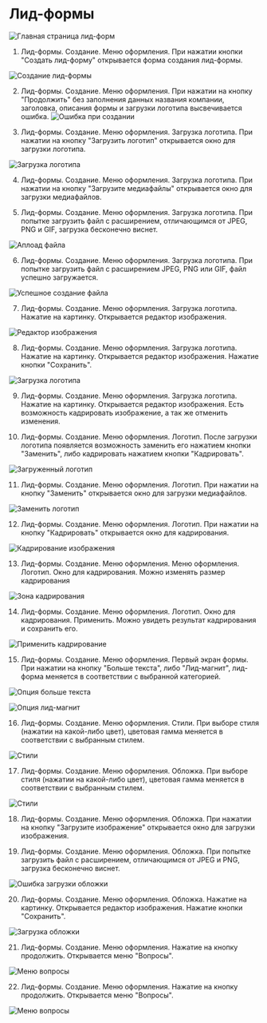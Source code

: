# Лид-формы

![Главная страница лид-форм](images/lead-main.png)

1. Лид-формы. Создание. Меню оформления. При нажатии кнопки "Создать лид-форму" открывается форма создания лид-формы.

![Создание лид-формы](images/create-lead.png)

2. Лид-формы. Создание. Меню оформления. При нажатии на кнопку "Продолжить" без заполнения данных названия компании, заголовка,
описания формы и загрузки логотипа высвечивается ошибка.
![Ошибка при создании](images/create-error.png)

3. Лид-формы. Создание. Меню оформления. Загрузка логотипа. При нажатии на кнопку "Загрузить логотип" открывается окно для загрузки
логотипа.

![Загрузка логотипа](images/upload-logo.png)

4. Лид-формы. Создание. Меню оформления. Загрузка логотипа. При нажатии на кнопку "Загрузите медиафайлы" открывается окно для загрузки
   медиафайлов.

5. Лид-формы. Создание. Меню оформления. Загрузка логотипа. При попытке загрузить файл с расширением, отличающимся от JPEG, PNG и GIF, 
   загрузка бесконечно виснет.

![Аплоад файла](images/xdd-upload.png)

6. Лид-формы. Создание. Меню оформления. Загрузка логотипа. При попытке загрузить файл с расширением JPEG, PNG или GIF,
   файл успешно загружается.

![Успешное создание файла](images/ok-create.png)

7. Лид-формы. Создание. Меню оформления. Загрузка логотипа. Нажатие на картинку. Открывается редактор изображения.

![Редактор изображения](images/image-redactor.png)

8. Лид-формы. Создание. Меню оформления. Загрузка логотипа. Нажатие на картинку. Открывается редактор изображения. Нажатие кнопки "Сохранить".

![Загрузка логотипа](images/success-upload-logo.png)

9. Лид-формы. Создание. Меню оформления. Загрузка логотипа. Нажатие на картинку. Открывается редактор изображения. Есть возможность кадрировать
изображение, а так же отменить изменения.

10. Лид-формы. Создание. Меню оформления. Логотип. После загрузки логотипа появляется возможность заменить его нажатием кнопки "Заменить",
либо кадрировать нажатием кнопки "Кадрировать".

![Загруженный логотип](images/uploaded-logo.png)

11. Лид-формы. Создание. Меню оформления. Логотип. При нажатии на кнопку "Заменить" открывается окно для загрузки
    медиафайлов.

![Заменить логотип](images/replace-logo.png)

12. Лид-формы. Создание. Меню оформления. Логотип. При нажатии на кнопку "Кадрировать" открывается окно для кадрирования.

![Кадрирование изображения](images/crop-logo.png)

13. Лид-формы. Создание. Меню оформления. Меню оформления. Логотип. Окно для кадрирования. Можно изменять размер кадрирования

![Зона кадрирования](images/crop-area.png)

14. Лид-формы. Создание. Меню оформления. Логотип. Окно для кадрирования. Применить. Можно увидеть результат кадрирования и сохранить его.

![Применить кадрирование](images/final-crop.png)

15. Лид-формы. Создание. Меню оформления. Первый экран формы. При нажатии на кнопку "Больше текста", либо "Лид-магнит",
лид-форма меняется в соответствии с выбранной категорией.

![Опция больше текста](images/lead-more-text.png)

![Опция лид-магнит](images/lead-discount.png)

16. Лид-формы. Создание. Меню оформления. Стили. При выборе стиля (нажатии на какой-либо цвет), цветовая гамма меняется в соответствии с выбранным
стилем.

![Стили](images/styles.png)

17. Лид-формы. Создание. Меню оформления. Обложка. При выборе стиля (нажатии на какой-либо цвет), цветовая гамма меняется в соответствии с выбранным
    стилем.

![Стили](images/styles.png)

18. Лид-формы. Создание. Меню оформления. Обложка. При нажатии на кнопку "Загрузите изображение" открывается окно для загрузки
   изображения.

19. Лид-формы. Создание. Меню оформления. Обложка. При попытке загрузить файл с расширением, отличающимся от JPEG и PNG,
   загрузка бесконечно виснет.

![Ошибка загрузки обложки](images/cover-upload-error.png)

20. Лид-формы. Создание. Меню оформления. Обложка. Нажатие на картинку. Открывается редактор изображения. Нажатие кнопки "Сохранить".

![Загрузка обложки](images/upload-cover.png)

21. Лид-формы. Создание. Меню оформления. Нажатие на кнопку продолжить. Открывается меню "Вопросы".

![Меню вопросы](images/questions-menu.png)

22. Лид-формы. Создание. Меню оформления. Нажатие на кнопку продолжить. Открывается меню "Вопросы".

![Меню вопросы](images/questions-menu.png)